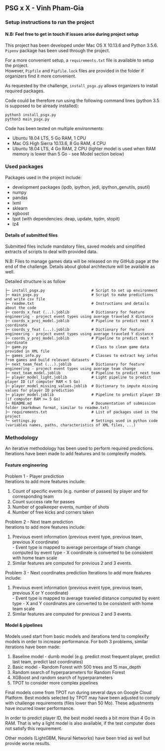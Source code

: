 ## PSG x X - Vinh Pham-Gia

### Setup instructions to run the project
#### N.B: Feel free to get in touch if issues arise during project setup
This project has been developed under Mac OS X 10.13.6 and Python 3.5.6.  
`Pipenv` package has been used through the project.

For a more convenient setup, a `requirements.txt` file is available to setup the project.  
However, `Pipfile` and `Pipfile.lock` files are provided in the folder if organizers find it more convenient.

As requested by the challenge, `install_psgx.py` allows organizers to install required packages.

Code could be therefore run using the following command lines (python 3.5 is supposed to be already installed):
```
python3 install_psgx.py
python3 main_psgx.py
```

Code has been tested on multiple environments:
- Ubuntu 18.04 LTS, 5 Go RAM, 1 CPU
- Mac OS High Sierra 10.13.6, 8 Go RAM, 4 CPU
- Ubuntu 18.04 LTS, 4 Go RAM, 2 CPU (lighter model is used when RAM memory is lower than 5 Go - see Model section below)

### Used packages
Packages used in the project include:
- development packages (ipdb, ipython, jedi, ipython_genutils, psutil)
- numpy
- pandas
- lxml
- sklearn
- xgboost
- tpot (with dependencies: deap, update, tqdm, stopit)
- lz4

#### Details of submitted files
Submitted files include mandatory files, saved models and simplified extracts of scripts to deal with provided data.

N.B: Files to manage games data will be released on my GitHub page at the end of the challenge. Details about global architecture will be available as well.

Detailed structure is as follow

    ├─ install_psgx.py                     # Script to set up environment
    ├─ main_psgx.py                        # Script to make predictions and write csv file
    ├─ readme.txt                          # Instructions and details about the code
    ├─ coords_x_feat (...).joblib          # Dictionary for feature engineering - project event types using average traveled X distance
    ├─ coords_x_proj_model.joblib          # Pipeline to predict next X coordinate
    ├─ coords_y_feat (...).joblib          # Dictionary for feature engineering - project event types using average traveled Y distance
    ├─ coords_y_proj_model.joblib          # Pipeline to predict next Y coordinate
    ├─ game.py                             # Class to clean game data provided in XML file
    ├─ games_info.py                       # Classes to extract key infos from games and build relevant datasets
    ├─ next_team_feat (...).joblib         # Dictionary for feature engineering - project event types using average team change
    ├─ next_team_model.joblib              # Pipeline to predict next team
    ├─ player_model_light.joblib           # Light pipeline to predict player ID (if computer RAM < 5 Go)
    ├─ player_model_missing_values.joblib  # Dictionary to impute missing values for player ID prediction
    ├─ player_model.joblib                 # Pipeline to predict player ID (if computer RAM >= 5 Go)
    ├─ README.md                           # Documentation of submission folder (markdown format, similar to readme.txt)
    ├─ requirements.txt                    # List of packages used in the project
    └─ settings.py                         # Settings used in python code (variables names, paths, characteristics of XML files, ...)

### Methodology
An iterative methodology has been used to perform required predictions.
Iterations have been made to add features and to complexify models.

#### Feature engineering
Problem 1 - Player prediction  
Iterations to add more features include:
  1. Count of specific events (e.g. number of passes) by player and for corresponding team
  2. Count success rate for passes
  3. Number of goalkeeper events, number of shots
  4. Number of free kicks and corners taken

Problem 2 - Next team prediction  
Iterations to add more features include:
  1. Previous event information (previous event type, previous team, previous X coordinate)  
    - Event type is mapped to average percentage of team change computed by event type
    - X coordinate is converted to be consistent with home team scale
  2. Similar features are computed for previous 2 and 3 events.

Problem 3 - Next coordinates prediction
Iterations to add more features include:
  1. Previous event information (previous event type, previous team, previous X or Y coordinate)  
    - Event type is mapped to average traveled distance computed by event type
    - X and Y coordinates are converted to be consistent with home team scale
  2. Similar features are computed for previous 2 and 3 events.

#### Model & pipelines
Models used start from basic models and iterations tend to complexify models in order to increase performance. For both 3 problems, similar iterations have been made:
  1. Baseline model - dumb model (e.g. predict most frequent player, predict last team, predict last coordinates)
  2. Basic model - Random Forest with 500 trees and 15 max_depth
  3. Random search of hyperparameters for Random Forest
  4. XGBoost and random search of hyperparameters
  5. TPOT to consider more complex pipelines

Final models come from TPOT run during several days on Google Cloud Platform. Best models selected by TPOT may have been adjusted to comply with challenge requirements (files lower than 50 Mo). These adjustments have incurred lower performance.

In order to predict player ID, the best model needs a bit more than 4 Go in RAM. That is why a light model is also available, if the test computer does not satisfy this requirement.

Other models (LightGBM, Neural Networks) have been tried as well but provide worse results.
